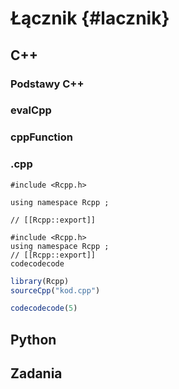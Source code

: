 
# Łącznik {#lacznik}

<!-- intro o innych łącznikach -->

## C++
<!-- Rcpp -->

### Podstawy C++

<!-- intro to Cpp -->

### evalCpp

### cppFunction

### .cpp

<!-- header file -->

```
#include <Rcpp.h>
```

```
using namespace Rcpp ;
```


```
// [[Rcpp::export]]
```

<!-- internal vs exported functions -->

```
#include <Rcpp.h>
using namespace Rcpp ;
// [[Rcpp::export]]
codecodecode
```


```r
library(Rcpp)
sourceCpp("kod.cpp")

codecodecode(5)
```

<!-- note - packages -->
<!-- indexing starts at 0 -->

<!-- https://adv-r.hadley.nz/rcpp.html -->
<!-- https://csgillespie.github.io/efficientR/performance.html#rcpp -->

## Python
<!-- reticulate -->

## Zadania
